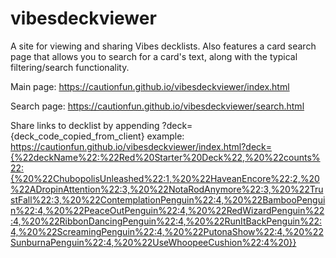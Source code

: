 # vibesdeckviewer
A site for viewing and sharing Vibes decklists.
Also features a card search page that allows you to search for a card's text, along with the typical filtering/search functionality.

Main page: https://cautionfun.github.io/vibesdeckviewer/index.html

Search page: https://cautionfun.github.io/vibesdeckviewer/search.html

Share links to decklist by appending ?deck={deck_code_copied_from_client}
example: 
https://cautionfun.github.io/vibesdeckviewer/index.html?deck={%22deckName%22:%22Red%20Starter%20Deck%22,%20%22counts%22:{%20%22ChubopolisUnleashed%22:1,%20%22HaveanEncore%22:2,%20%22ADropinAttention%22:3,%20%22NotaRodAnymore%22:3,%20%22TrustFall%22:3,%20%22ContemplationPenguin%22:4,%20%22BambooPenguin%22:4,%20%22PeaceOutPenguin%22:4,%20%22RedWizardPenguin%22:4,%20%22RibbonDancingPenguin%22:4,%20%22RunItBackPenguin%22:4,%20%22ScreamingPenguin%22:4,%20%22PutonaShow%22:4,%20%22SunburnaPenguin%22:4,%20%22UseWhoopeeCushion%22:4%20}}
